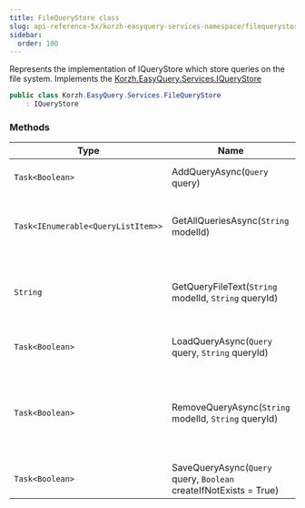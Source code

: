 ```yaml
---
title: FileQueryStore class
slug: api-reference-5x/korzh-easyquery-services-namespace/filequerystore-class
sidebar:
  order: 100
---
```


Represents the implementation of IQueryStore which store queries on the file system.  Implements the [Korzh.EasyQuery.Services.IQueryStore](///////////////easyquery/docs/api-reference-5x/korzh-easyquery-services-namespace/iquerystore-interface)
```csharp
public class Korzh.EasyQuery.Services.FileQueryStore
    : IQueryStore

```

### Methods

| Type | Name | Description | 
| --- | --- | --- | 
| `Task<Boolean>` | AddQueryAsync(`Query` query) | Adds a new query to the storage. | 
| `Task<IEnumerable<QueryListItem>>` | GetAllQueriesAsync(`String` modelId) | Returns the list of all queries for specified model. | 
| `String` | GetQueryFileText(`String` modelId, `String` queryId) | Read the content of the query file and returns it as a string. | 
| `Task<Boolean>` | LoadQueryAsync(`Query` query, `String` queryId) | Loads the query from the storage | 
| `Task<Boolean>` | RemoveQueryAsync(`String` modelId, `String` queryId) | Removes from the storage the query specified by model ID and query ID. | 
| `Task<Boolean>` | SaveQueryAsync(`Query` query, `Boolean` createIfNotExists = True) | Saves the query to the storage. |
